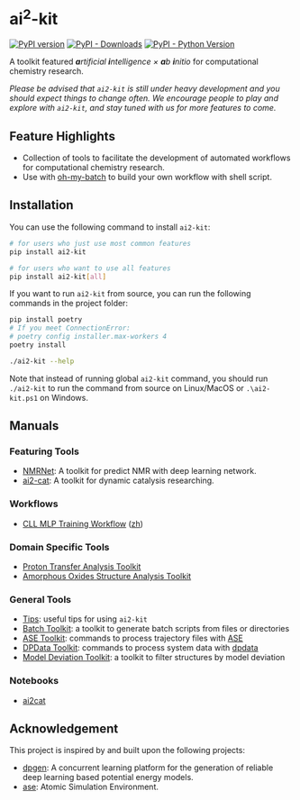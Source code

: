# ai<sup>2</sup>-kit

[![PyPI version](https://badge.fury.io/py/ai2-kit.svg)](https://badge.fury.io/py/ai2-kit)
[![PyPI - Downloads](https://img.shields.io/pypi/dm/ai2-kit)](https://pypi.org/project/ai2-kit/)
[![PyPI - Python Version](https://img.shields.io/pypi/pyversions/ai2-kit)](https://pypi.org/project/ai2-kit/)


A toolkit featured _**a**rtificial **i**ntelligence × **a**b **i**nitio_ for computational chemistry research.

*Please be advised that `ai2-kit` is still under heavy development and you should expect things to change often. We encourage people to play and explore with `ai2-kit`, and stay tuned with us for more features to come.*


## Feature Highlights
* Collection of tools to facilitate the development of automated workflows for computational chemistry research.
* Use with [oh-my-batch](https://github.com/link89/oh-my-batch) to build your own workflow with shell script.


## Installation

You can use the following command to install `ai2-kit`:

```bash
# for users who just use most common features
pip install ai2-kit

# for users who want to use all features
pip install ai2-kit[all]
```

If you want to run `ai2-kit` from source, you can run the following commands in the project folder:

```bash
pip install poetry
# If you meet ConnectionError:
# poetry config installer.max-workers 4
poetry install

./ai2-kit --help
```
Note that instead of running global `ai2-kit` command, you should run `./ai2-kit` to run the command from source on Linux/MacOS or `.\ai2-kit.ps1` on Windows.

## Manuals
### Featuring Tools
* [NMRNet](doc/manual/nmrnet.md): A toolkit for predict NMR with deep learning network.
* [ai2-cat](doc/manual/ai2cat.md): A toolkit for dynamic catalysis researching.

### Workflows
* [CLL MLP Training Workflow](doc/manual/cll-workflow.md) ([zh](doc/manual/cll-workflow.zh.md))

### Domain Specific Tools
* [Proton Transfer Analysis Toolkit](doc/manual/proton-transfer.md)
* [Amorphous Oxides Structure Analysis Toolkit](doc/manual/aos-analysis.md)

### General Tools
* [Tips](doc/manual/tips.md): useful tips for using `ai2-kit`
* [Batch Toolkit](doc/manual/batch.md): a toolkit to generate batch scripts from files or directories
* [ASE Toolkit](doc/manual/ase.md): commands to process trajectory files with [ASE](https://wiki.fysik.dtu.dk/ase/)
* [DPData Toolkit](doc/manual/dpdata.md): commands to process system data with [dpdata](https://github.com/deepmodeling/dpdata/)
* [Model Deviation Toolkit](doc/manual/model-deviation.md): a toolkit to filter structures by model deviation

### Notebooks
* [ai2cat](notebook/ai2cat.ipynb)


## Acknowledgement
This project is inspired by and built upon the following projects:
* [dpgen](https://github.com/deepmodeling/dpgen/tree/master/dpgen): A concurrent learning platform for the generation of reliable deep learning based potential energy models.
* [ase](https://wiki.fysik.dtu.dk/ase/): Atomic Simulation Environment.

